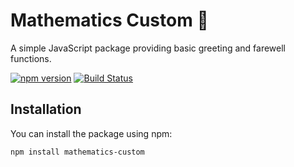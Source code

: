 # Mathematics Custom 📐

A simple JavaScript package providing basic greeting and farewell functions.

[![npm version](https://badge.fury.io/js/mathematics-custom.svg)](https://badge.fury.io/js/mathematics-custom)
[![Build Status](https://travis-ci.org/your-username/mathematics-custom.svg?branch=master)](https://travis-ci.org/your-username/mathematics-custom)

## Installation

You can install the package using npm:

```bash
npm install mathematics-custom